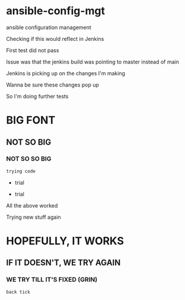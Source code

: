 # ansible-config-mgt
ansible configuration management

Checking if this would reflect in Jenkins

First test did not pass

Issue was that the jenkins build was pointing to master instead of main

Jenkins is picking up on the changes I'm making

Wanna be sure these changes pop up

So I'm doing further tests

# BIG FONT

## NOT SO BIG

### NOT SO SO BIG

```python
trying code
```

* trial

* trial

All the above worked

Trying new stuff again

# HOPEFULLY, IT WORKS

## IF IT DOESN'T, WE TRY AGAIN

### WE TRY TILL IT'S FIXED (GRIN)

```
back tick
```
